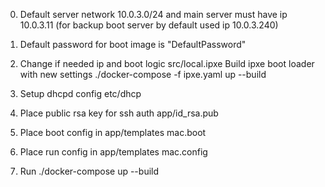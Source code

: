 
0. Default server network 10.0.3.0/24 and main server must have ip 10.0.3.11 (for backup boot server by default used ip 10.0.3.240)
0. Default password for boot image is "DefaultPassword"

1. Change if needed ip and boot logic src/local.ipxe
   Build ipxe boot loader with new settings ./docker-compose -f ipxe.yaml up --build
2. Setup dhcpd config etc/dhcp
3. Place public rsa key for ssh auth app/id_rsa.pub
4. Place boot config in app/templates mac.boot
5. Place run config in app/templates mac.config
6. Run ./docker-compose up --build

